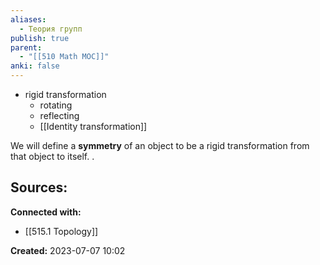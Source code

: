 ```yaml
---
aliases:
  - Теория групп
publish: true
parent:
  - "[[510 Math MOC]]"
anki: false
---
```


- rigid transformation
	- rotating
	- reflecting
	- [[Identity transformation]]

We will define a **symmetry** of an object to be a rigid transformation from that object to itself.
.











**Sources:**
- 


**Connected with:**
- [[515.1 Topology]]



**Created:** 2023-07-07 10:02